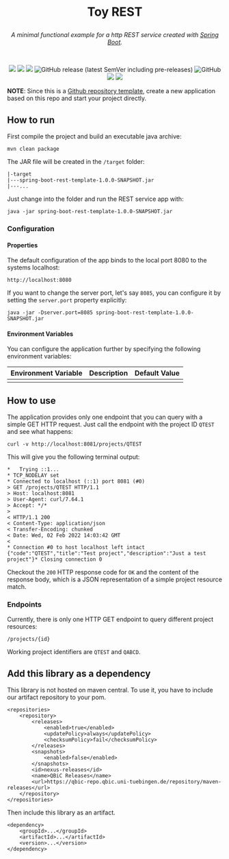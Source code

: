 # <p align=center>Toy REST</p>

<p align="center"><i>A minimal functional example for a http REST service created with <a href="https://spring.io/projects/spring-boot">Spring Boot</a>.</i></p>
<br>

<p align="center">
<img src="https://github.com/qbicsoftware/spring-boot-rest-service-template/actions/workflows/build_package.yml/badge.svg">
<img src="https://github.com/qbicsoftware/spring-boot-rest-service-template/actions/workflows/run_tests.yml/badge.svg">
<img src="https://github.com/qbicsoftware/spring-boot-rest-service-template/actions/workflows/codeql-analysis.yml/badge.svg">
<img alt="GitHub release (latest SemVer including pre-releases)" src="https://img.shields.io/github/v/release/qbicsoftware/spring-boot-rest-service-template?include_prereleases">
<img alt="GitHub" src="https://img.shields.io/github/license/qbicsoftware/spring-boot-rest-service-template">
<img src="https://img.shields.io/badge/language-java-blue.svg">
<img src="https://img.shields.io/badge/framework-spring-blue.svg"></p>

**NOTE**: Since this is a [Github repository template](https://docs.github.com/en/repositories/creating-and-managing-repositories/creating-a-repository-from-a-template),
create a new application based on this repo and start your project directly.
## How to run

First compile the project and build an executable java archive:

```
mvn clean package
```

The JAR file will be created in the ``/target`` folder:

```
|-target
|---spring-boot-rest-template-1.0.0-SNAPSHOT.jar
|---...
```

Just change into the folder and run the REST service app with:

```
java -jar spring-boot-rest-template-1.0.0-SNAPSHOT.jar
```

### Configuration

#### Properties

The default configuration of the app binds to the local port 8080 to the systems localhost:

```
http://localhost:8080
```

If you want to change the server port, let's say `8085`, you can configure it by setting the
`server.port` property explicitly:

```
java -jar -Dserver.port=8085 spring-boot-rest-template-1.0.0-SNAPSHOT.jar
```

#### Environment Variables
You can configure the application further by specifying the following environment variables:

| Environment Variable | Description | Default Value |
|----------------------|-------------|---------------|
|                      |             |               |

## How to use

The application provides only one endpoint that you can query with a simple GET HTTP request. Just
call the endpoint with the project ID `QTEST` and see what happens:

```
curl -v http://localhost:8081/projects/QTEST
```

This will give you the following terminal output:

```
*   Trying ::1...
* TCP_NODELAY set
* Connected to localhost (::1) port 8081 (#0)
> GET /projects/QTEST HTTP/1.1
> Host: localhost:8081
> User-Agent: curl/7.64.1
> Accept: */*
>
< HTTP/1.1 200
< Content-Type: application/json
< Transfer-Encoding: chunked
< Date: Wed, 02 Feb 2022 14:03:42 GMT
<
* Connection #0 to host localhost left intact
{"code":"QTEST","title":"Test project","description":"Just a test project"}* Closing connection 0
```

Checkout the ``200`` HTTP response code for `OK` and the content of the response body, which is a
JSON representation of a simple project resource match.

### Endpoints

Currently, there is only one HTTP GET endpoint to query different project resources:

```
/projects/{id}
```

Working project identifiers are `QTEST` and `QABCD`.


## Add this library as a dependency

This library is not hosted on maven central. To use it, you have to include our artifact repository to your pom.

```
<repositories>
    <repository>
        <releases>
            <enabled>true</enabled>
            <updatePolicy>always</updatePolicy>
            <checksumPolicy>fail</checksumPolicy>
        </releases>
        <snapshots>
            <enabled>false</enabled>
        </snapshots>
        <id>nexus-releases</id>
        <name>QBiC Releases</name>
        <url>https://qbic-repo.qbic.uni-tuebingen.de/repository/maven-releases</url>
    </repository>
</repositories>
```

Then include this library as an artifact.
```
<dependency>
    <groupId>...</groupId>
    <artifactId>...</artifactId>
    <version>...</version>
</dependency>
```
